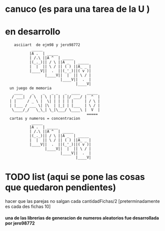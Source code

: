 # canuco (es para una tarea de la U )
# en desarrollo
        asciiart  de ejm98 y jero98772
                _____
               |A .  | _____
               | /.\ ||A ^  | _____
               |(_._)|| / \ ||A _  | _____
               |  |  || \ / || ( ) ||A_ _ |
               |____V||  .  ||(_'_)||( v )|
                      |____V||  |  || \ / |
                             |____V||  .  |
                                    |____V|
      un juego de memoria
        ____    _    _   _ _   _  ____   _____
       / ___|  / \  | \ | | | | |/ ___/ |  ^  |
      | |     / _ \ |  \| | | | | |     | / \ |
      | |___ / ___ \| |\  | |_| | |___  | \ / |
       \____/_/   \_\_| \_|\___/ \____\ |  V  |
                                         =====                                      
      cartas y numeros = concentracion
                _____
               |A .  | _____
               | /.\ ||A ^  | _____
               |(_._)|| / \ ||A _  | _____
               |  |  || \ / || ( ) ||A_ _ |
               |____V||  .  ||(_'_)||( v )|
                      |____V||  |  || \ / |
                             |____V||  .  |
                                    |____V|
# TODO list (aqui se pone las cosas que quedaron pendientes)
hacer que las parejas no salgan cada cantidadFichas/2 [preterminadamente es cada des fichas 10]
#### una de las librerias de generacion de numeros aleatorios fue desarrollada por jero98772                                